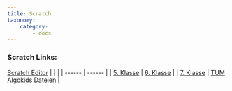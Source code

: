 ```yaml
---
title: Scratch
taxonomy:
    category:
        - docs
---
```


### Scratch Links:
[Scratch Editor](https://scratch.mit.edu/projects/editor/)
|  |  |
| ------ | ------ |
| [5. Klasse](https://scratch.mit.edu/studios/5886570/) | [6. Klasse](https://scratch.mit.edu/studios/6034325/) |
| [7. Klasse](https://scratch.mit.edu/studios/25885359/) | [TUM Algokids Dateien](https://scratch.mit.edu/studios/5886681/) |







